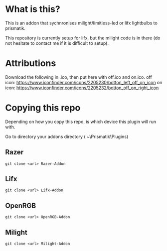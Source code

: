 # What is this?
This is an addon that sychnronises milight/limitless-led or lifx lightbulbs to prismatik. 

This repository is currently setup for lifx, but the milight code is in there (do not hesitate to contact me if it is difficult to setup). 

# Attributions
Download the following in .ico, then put here with off.ico and on.ico.
off icon: https://www.iconfinder.com/icons/2205230/botton_left_off_on_icon
on icon: https://www.iconfinder.com/icons/2205232/botton_off_on_right_icon 

# Copying this repo
Depending on how you copy this repo, is which device this plugin will run with.

Go to directory your addons directory ( ~\Prismatik\Plugins)

## Razer
`git clone <url> Razer-Addon`
## Lifx
`git clone <url> Lifx-Addon`
## OpenRGB
`git clone <url> OpenRGB-Addon`
## Milight
`git clone <url> Milight-Addon`
